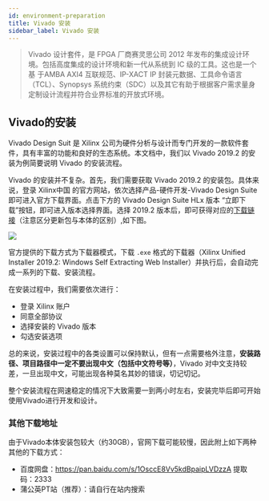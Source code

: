 ```yaml
---
id: environment-preparation
title: Vivado 安装
sidebar_label: Vivado 安装
---
```

> Vivado 设计套件，是 FPGA 厂商赛灵思公司 2012 年发布的集成设计环境。包括高度集成的设计环境和新一代从系统到 IC 级的工具。这也是一个基 于AMBA AXI4 互联规范、IP-XACT IP 封装元数据、工具命令语言（TCL）、Synopsys 系统约束（SDC）以及其它有助于根据客户需求量身定制设计流程并符合业界标准的开放式环境。

## Vivado的安装

Vivado Design Suit 是 Xilinx 公司为硬件分析与设计而专门开发的一款软件套件，具有丰富的功能和良好的生态系统。本文档中，我们以 Vivado 2019.2 的安装为例简要说明 Vivado 的安装流程。

Vivado 的安装并不复杂。首先，我们需要获取 Vivado 2019.2 的安装包。具体来说，登录 Xilinx中国 的官方网站，依次选择产品-硬件开发-Vivado Design Suite即可进入官方下载界面。点击下方的 Vivado Design Suite HLx 版本 “立即下载”按钮，即可进入版本选择界面。选择 2019.2 版本后，即可获得对应的[下载链接](https://china.xilinx.com/support/download/index.html/content/xilinx/zh/downloadNav/vivado-design-tools/2019-2.html)（注意区分更新包与本体的区别）,如下图。

![](https://pic.downk.cc/item/5f58706f160a154a67e09ca3.png)

官方提供的下载方式为下载器模式，下载 `.exe` 格式的下载器（Xilinx Unified Installer 2019.2: Windows Self Extracting Web Installer）并执行后，会自动完成一系列的下载、安装流程。

在安装过程中，我们需要依次进行：
- 登录 Xilinx 账户
- 同意全部协议
- 选择安装的 Vivado 版本
- 勾选安装选项

总的来说，安装过程中的各类设置可以保持默认，但有一点需要格外注意，**安装路径、项目路径中一定不要出现中文（包括中文符号等）**，Vivado 对中文支持较差，一旦出现中文，可能出现各种莫名其妙的错误，切记切记。

整个安装流程在网速稳定的情况下大致需要一到两小时左右，安装完毕后即可开始使用Vivado进行开发和设计。

### 其他下载地址

由于Vivado本体安装包较大（约30GB），官网下载可能较慢，因此附上如下两种其他的下载方式：
- 百度网盘：https://pan.baidu.com/s/1OsccE8Vv5kdBpaipLVDzzA 提取码：2333
- 蒲公英PT站（推荐）：请自行在站内搜索

